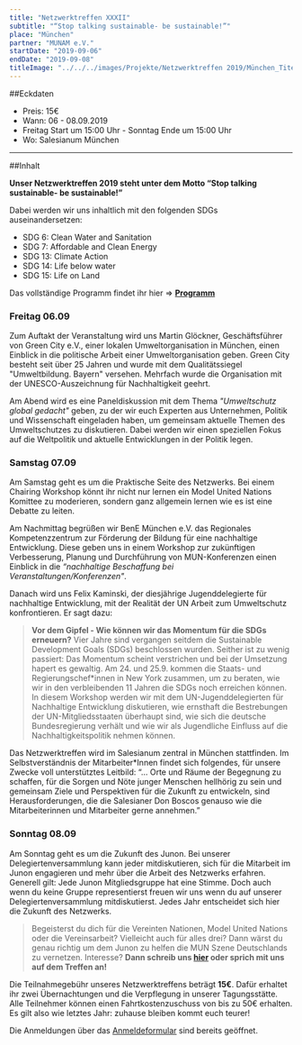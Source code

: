 ```yaml
---
title: "Netzwerktreffen XXXII"
subtitle: "“Stop talking sustainable- be sustainable!”"
place: "München"
partner: "MUNAM e.V."
startDate: "2019-09-06"
endDate: "2019-09-08"
titleImage: "../../../images/Projekte/Netzwerktreffen 2019/München_Titelbild.jpg"
---
```


##Eckdaten

* Preis: 15€
* Wann: 06 - 08.09.2019
* Freitag Start um 15:00 Uhr - Sonntag Ende um 15:00 Uhr
* Wo: Salesianum München

***

##Inhalt

**Unser Netzwerktreffen 2019 steht unter dem Motto “Stop talking sustainable- be sustainable!”**

Dabei werden wir uns inhaltlich mit den folgenden SDGs auseinandersetzen:

- SDG 6:  Clean Water and Sanitation
- SDG 7:  Affordable and Clean Energy
- SDG 13: Climate Action
- SDG 14: Life below water
- SDG 15: Life on Land

Das vollständige Programm findet ihr hier => **<a href="https://junongermany.sharepoint.com/:b:/s/AGEventmanagement2/EY-7i8Pq5e1LkNOQALZnyvcBp2Mv3yIP3zOcXIdOkGJ-Cg?e=VkXKyQ" target="_blank">Programm</a>**
<!-- **[Programm](https://junongermany.sharepoint.com/:b:/s/AGEventmanagement2/EY-7i8Pq5e1LkNOQALZnyvcBp2Mv3yIP3zOcXIdOkGJ-Cg?e=VkXKyQ)** -->

### Freitag 06.09

Zum Auftakt der Veranstaltung wird uns Martin Glöckner, Geschäftsführer von Green City e.V., einer lokalen Umweltorganisation in München, einen Einblick in die politische Arbeit einer Umweltorganisation geben. Green City besteht seit über 25 Jahren und wurde mit dem Qualitätssiegel "Umweltbildung. Bayern" versehen. Mehrfach wurde die Organisation mit der UNESCO-Auszeichnung für Nachhaltigkeit geehrt.

Am Abend wird es eine Paneldiskussion mit dem Thema *"Umweltschutz global gedacht"* geben, zu der wir euch Experten aus Unternehmen, Politik und Wissenschaft eingeladen haben, um gemeinsam aktuelle Themen des Umweltschutzes zu diskutieren. Dabei werden wir einen speziellen Fokus auf die Weltpolitik und aktuelle Entwicklungen in der Politik legen.

### Samstag 07.09

Am Samstag geht es um die Praktische Seite des Netzwerks. Bei einem Chairing Workshop könnt ihr nicht nur lernen ein Model United Nations Komittee zu moderieren, sondern ganz allgemein lernen wie es ist eine Debatte zu leiten.

Am Nachmittag begrüßen wir BenE München e.V. das Regionales Kompetenzzentrum zur Förderung der Bildung für eine nachhaltige Entwicklung. Diese geben uns in einem Workshop zur zukünftigen Verbesserung, Planung und Durchführung von MUN-Konferenzen einen Einblick in die *“nachhaltige Beschaffung bei Veranstaltungen/Konferenzen"*.

Danach wird uns Felix Kaminski, der diesjährige Jugenddelegierte für nachhaltige Entwicklung, mit der Realität der UN Arbeit zum Umweltschutz konfrontieren. Er sagt dazu:

>**Vor dem Gipfel - Wie können wir das Momentum für die SDGs erneuern?**
>Vier Jahre sind vergangen seitdem die Sustainable Development Goals (SDGs) beschlossen wurden. Seither ist zu wenig passiert: Das Momentum scheint verstrichen und bei der Umsetzung hapert es gewaltig. Am 24. und 25.9. kommen die Staats- und Regierungschef*innen in New York zusammen, um zu beraten, wie wir in den verbleibenden 11 Jahren die SDGs noch erreichen können. In diesem Workshop werden wir mit dem UN-Jugenddelegierten für Nachhaltige Entwicklung diskutieren, wie ernsthaft die Bestrebungen der UN-Mitgliedsstaaten überhaupt sind, wie sich die deutsche Bundesregierung verhält und wie wir als Jugendliche Einfluss auf die Nachhaltigkeitspolitik nehmen können.

Das Netzwerktreffen wird im Salesianum zentral in München stattfinden.
Im Selbstverständnis der Mitarbeiter*Innen findet sich folgendes, für unsere Zwecke voll unterstütztes Leitbild: “... Orte und Räume der Begegnung zu schaffen, für die Sorgen und Nöte junger Menschen hellhörig zu sein und gemeinsam Ziele und Perspektiven für die Zukunft zu entwickeln, sind Herausforderungen, die die Salesianer Don Boscos genauso wie die Mitarbeiterinnen und Mitarbeiter gerne annehmen.”

### Sonntag 08.09

Am Sonntag geht es um die Zukunft des Junon. Bei unserer Delegiertenversammlung kann jeder mitdiskutieren, sich für die Mitarbeit im Junon engagieren und mehr über die Arbeit des Netzwerks erfahren.
Generell gilt: Jede Junon Mitgliedsgruppe hat eine Stimme. Doch auch wenn du keine Gruppe representierst freuen wir uns wenn du auf unserer Delegiertenversammlung mitdiskutierst. Jedes Jahr entscheidet sich hier die Zukunft des Netzwerks.

>Begeisterst du dich für die Vereinten Nationen, Model United Nations oder die Vereinsarbeit? Vielleicht auch für alles drei? Dann wärst du genau richtig um dem Junon zu helfen die MUN Szene Deutschlands zu vernetzen. Interesse? **Dann schreib uns [hier](https://www.junges-uno-netzwerk.de/#contact) oder sprich mit uns auf dem Treffen an!**

Die Teilnahmegebühr unseres Netzwerktreffens beträgt **15€**. Dafür erhaltet ihr zwei Übernachtungen und die Verpflegung in unserer Tagungsstätte. Alle Teilnehmer können einen Fahrtkostenzuschuss von bis zu 50€ erhalten.
Es gilt also wie letztes Jahr: zuhause bleiben kommt euch teurer!

Die Anmeldungen über das [Anmeldeformular]([https://link](https://forms.office.com/Pages/ResponsePage.aspx?id=eyIcqezhW0W2pIZ3S0d_c6sErDk5pp1Ft8S0OVK8RtNUNEVNT1FOQTBKQ0IyREE3MVpQTUMyQUowNiQlQCN0PWcu)) sind bereits geöffnet.
